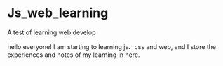 # Js_web_learning
A test of learning web develop

hello everyone! 
I am starting to learning js、css and web, and I store the experiences and notes of my learning  in here. 
